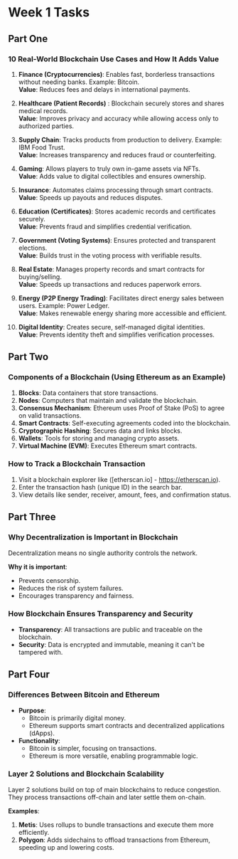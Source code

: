 # **Week 1 Tasks**

## **Part One**

### **10 Real-World Blockchain Use Cases and How It Adds Value**  

1. **Finance (Cryptocurrencies)**: Enables fast, borderless transactions without needing banks. Example:       Bitcoin.  
   **Value**: Reduces fees and delays in international payments.  

2. **Healthcare (Patient Records)** : Blockchain securely stores and shares medical records.  
   **Value**: Improves privacy and accuracy while allowing access only to authorized parties.  

3. **Supply Chain**: Tracks products from production to delivery. Example: IBM Food Trust.  
   **Value**: Increases transparency and reduces fraud or counterfeiting.  

4. **Gaming**: Allows players to truly own in-game assets via NFTs.  
   **Value**: Adds value to digital collectibles and ensures ownership.  

5. **Insurance**: Automates claims processing through smart contracts.  
   **Value**: Speeds up payouts and reduces disputes.  

6. **Education (Certificates)**: Stores academic records and certificates securely.  
    **Value**: Prevents fraud and simplifies credential verification.  
    
7. **Government (Voting Systems)**: Ensures protected and transparent elections.  
   **Value**: Builds trust in the voting process with verifiable results.  

8. **Real Estate**: Manages property records and smart contracts for buying/selling.  
   **Value**: Speeds up transactions and reduces paperwork errors.  

9. **Energy (P2P Energy Trading)**: Facilitates direct energy sales between users. Example: Power Ledger.  
   **Value**: Makes renewable energy sharing more accessible and efficient.  

10. **Digital Identity**: Creates secure, self-managed digital identities.  
   **Value**: Prevents identity theft and simplifies verification processes.  





## **Part Two**

### **Components of a Blockchain (Using Ethereum as an Example)**  

1. **Blocks**: Data containers that store transactions.  
2. **Nodes**: Computers that maintain and validate the blockchain.  
3. **Consensus Mechanism**: Ethereum uses Proof of Stake (PoS) to agree on valid transactions.  
4. **Smart Contracts**: Self-executing agreements coded into the blockchain.  
5. **Cryptographic Hashing**: Secures data and links blocks.  
6. **Wallets**: Tools for storing and managing crypto assets.  
7. **Virtual Machine (EVM)**: Executes Ethereum smart contracts.  


### **How to Track a Blockchain Transaction**  

1. Visit a blockchain explorer like ([etherscan.io] - https://etherscan.io).  
2. Enter the transaction hash (unique ID) in the search bar.  
3. View details like sender, receiver, amount, fees, and confirmation status.  



## **Part Three**

### **Why Decentralization is Important in Blockchain**  
Decentralization means no single authority controls the network.  

**Why it is important**:  
- Prevents censorship.  
- Reduces the risk of system failures.  
- Encourages transparency and fairness.  

### **How Blockchain Ensures Transparency and Security**  

- **Transparency**: All transactions are public and traceable on the blockchain.  
- **Security**: Data is encrypted and immutable, meaning it can't be tampered with.  



## **Part Four**

### **Differences Between Bitcoin and Ethereum**  
- **Purpose**:  
  - Bitcoin is primarily digital money.  
  - Ethereum supports smart contracts and decentralized applications (dApps).  
- **Functionality**:  
  - Bitcoin is simpler, focusing on transactions.  
  - Ethereum is more versatile, enabling programmable logic.  


### **Layer 2 Solutions and Blockchain Scalability**  
Layer 2 solutions build on top of main blockchains to reduce congestion. They process transactions off-chain and later settle them on-chain.  

**Examples**:  
1. **Metis**: Uses rollups to bundle transactions and execute them more efficiently.  
2. **Polygon**: Adds sidechains to offload transactions from Ethereum, speeding up and lowering costs.  
